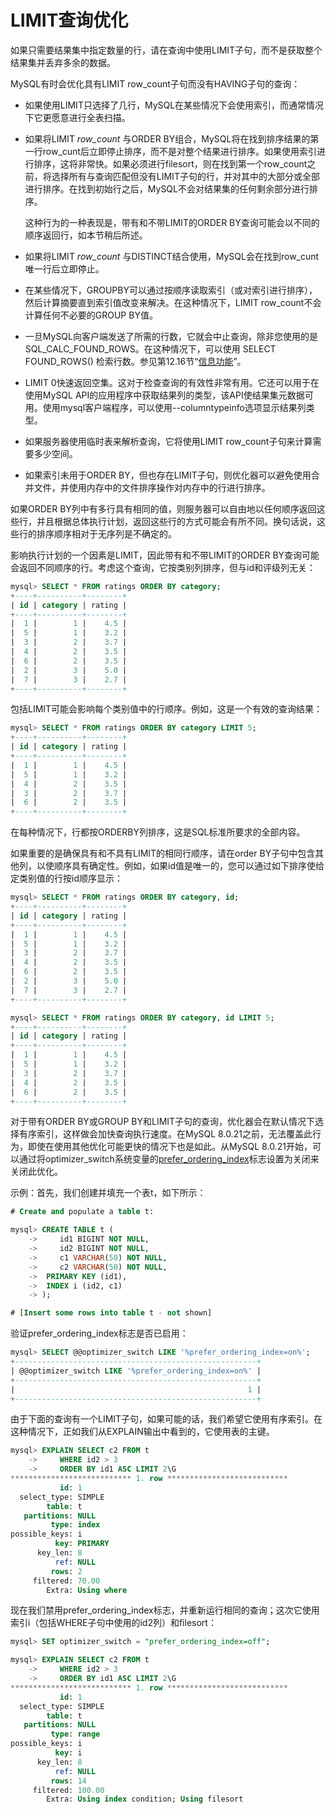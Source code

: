 # LIMIT查询优化

如果只需要结果集中指定数量的行，请在查询中使用LIMIT子句，而不是获取整个结果集并丢弃多余的数据。

MySQL有时会优化具有LIMIT row_count子句而没有HAVING子句的查询：

- 如果使用LIMIT只选择了几行，MySQL在某些情况下会使用索引，而通常情况下它更愿意进行全表扫描。

- 如果将LIMIT *row_count* 与ORDER BY组合，MySQL将在找到排序结果的第一行row_cunt后立即停止排序，而不是对整个结果进行排序。如果使用索引进行排序，这将非常快。如果必须进行filesort，则在找到第一个row_count之前，将选择所有与查询匹配但没有LIMIT子句的行，并对其中的大部分或全部进行排序。在找到初始行之后，MySQL不会对结果集的任何剩余部分进行排序。

  这种行为的一种表现是，带有和不带LIMIT的ORDER BY查询可能会以不同的顺序返回行，如本节稍后所述。

- 如果将LIMIT *row_count* 与DISTINCT结合使用，MySQL会在找到row_cunt唯一行后立即停止。

- 在某些情况下，GROUPBY可以通过按顺序读取索引（或对索引进行排序），然后计算摘要直到索引值改变来解决。在这种情况下，LIMIT row_count不会计算任何不必要的GROUP BY值。

- 一旦MySQL向客户端发送了所需的行数，它就会中止查询，除非您使用的是 SQL_CALC_FOUND_ROWS。在这种情况下，可以使用 SELECT FOUND_ROWS() 检索行数。参见第12.16节“[信息功能](https://dev.mysql.com/doc/refman/8.0/en/information-functions.html)”。

- LIMIT 0快速返回空集。这对于检查查询的有效性非常有用。它还可以用于在使用MySQL API的应用程序中获取结果列的类型，该API使结果集元数据可用。使用mysql客户端程序，可以使用--columntypeinfo选项显示结果列类型。

- 如果服务器使用临时表来解析查询，它将使用LIMIT row_count子句来计算需要多少空间。

- 如果索引未用于ORDER BY，但也存在LIMIT子句，则优化器可以避免使用合并文件，并使用内存中的文件排序操作对内存中的行进行排序。

如果ORDER BY列中有多行具有相同的值，则服务器可以自由地以任何顺序返回这些行，并且根据总体执行计划，返回这些行的方式可能会有所不同。换句话说，这些行的排序顺序相对于无序列是不确定的。

影响执行计划的一个因素是LIMIT，因此带有和不带LIMIT的ORDER BY查询可能会返回不同顺序的行。考虑这个查询，它按类别列排序，但与id和评级列无关：

```sql
mysql> SELECT * FROM ratings ORDER BY category;
+----+----------+--------+
| id | category | rating |
+----+----------+--------+
|  1 |        1 |    4.5 |
|  5 |        1 |    3.2 |
|  3 |        2 |    3.7 |
|  4 |        2 |    3.5 |
|  6 |        2 |    3.5 |
|  2 |        3 |    5.0 |
|  7 |        3 |    2.7 |
+----+----------+--------+
```

包括LIMIT可能会影响每个类别值中的行顺序。例如，这是一个有效的查询结果：

```sql
mysql> SELECT * FROM ratings ORDER BY category LIMIT 5;
+----+----------+--------+
| id | category | rating |
+----+----------+--------+
|  1 |        1 |    4.5 |
|  5 |        1 |    3.2 |
|  4 |        2 |    3.5 |
|  3 |        2 |    3.7 |
|  6 |        2 |    3.5 |
+----+----------+--------+
```

在每种情况下，行都按ORDERBY列排序，这是SQL标准所要求的全部内容。

如果重要的是确保具有和不具有LIMIT的相同行顺序，请在order BY子句中包含其他列，以使顺序具有确定性。例如，如果id值是唯一的，您可以通过如下排序使给定类别值的行按id顺序显示：

```sql
mysql> SELECT * FROM ratings ORDER BY category, id;
+----+----------+--------+
| id | category | rating |
+----+----------+--------+
|  1 |        1 |    4.5 |
|  5 |        1 |    3.2 |
|  3 |        2 |    3.7 |
|  4 |        2 |    3.5 |
|  6 |        2 |    3.5 |
|  2 |        3 |    5.0 |
|  7 |        3 |    2.7 |
+----+----------+--------+

mysql> SELECT * FROM ratings ORDER BY category, id LIMIT 5;
+----+----------+--------+
| id | category | rating |
+----+----------+--------+
|  1 |        1 |    4.5 |
|  5 |        1 |    3.2 |
|  3 |        2 |    3.7 |
|  4 |        2 |    3.5 |
|  6 |        2 |    3.5 |
+----+----------+--------+
```

对于带有ORDER BY或GROUP BY和LIMIT子句的查询，优化器会在默认情况下选择有序索引，这样做会加快查询执行速度。在MySQL 8.0.21之前，无法覆盖此行为，即使在使用其他优化可能更快的情况下也是如此。从MySQL 8.0.21开始，可以通过将optimizer_switch系统变量的[prefer_ordering_index](https://dev.mysql.com/doc/refman/8.0/en/switchable-optimizations.html#optflag_prefer-ordering-index)标志设置为关闭来关闭此优化。

示例：首先，我们创建并填充一个表t，如下所示：

```sql
# Create and populate a table t:

mysql> CREATE TABLE t (
    ->     id1 BIGINT NOT NULL,
    ->     id2 BIGINT NOT NULL,
    ->     c1 VARCHAR(50) NOT NULL,
    ->     c2 VARCHAR(50) NOT NULL,
    ->  PRIMARY KEY (id1),
    ->  INDEX i (id2, c1)
    -> );

# [Insert some rows into table t - not shown]
```

验证prefer_ordering_index标志是否已启用：

```sql
mysql> SELECT @@optimizer_switch LIKE '%prefer_ordering_index=on%';
+------------------------------------------------------+
| @@optimizer_switch LIKE '%prefer_ordering_index=on%' |
+------------------------------------------------------+
|                                                    1 |
+------------------------------------------------------+
```

由于下面的查询有一个LIMIT子句，如果可能的话，我们希望它使用有序索引。在这种情况下，正如我们从EXPLAIN输出中看到的，它使用表的主键。

```sql
mysql> EXPLAIN SELECT c2 FROM t
    ->     WHERE id2 > 3
    ->     ORDER BY id1 ASC LIMIT 2\G
*************************** 1. row ***************************
           id: 1
  select_type: SIMPLE
        table: t
   partitions: NULL
         type: index
possible_keys: i
          key: PRIMARY
      key_len: 8
          ref: NULL
         rows: 2
     filtered: 70.00
        Extra: Using where
```

现在我们禁用prefer_ordering_index标志，并重新运行相同的查询；这次它使用索引i（包括WHERE子句中使用的id2列）和filesort：

```sql
mysql> SET optimizer_switch = "prefer_ordering_index=off";

mysql> EXPLAIN SELECT c2 FROM t
    ->     WHERE id2 > 3
    ->     ORDER BY id1 ASC LIMIT 2\G
*************************** 1. row ***************************
           id: 1
  select_type: SIMPLE
        table: t
   partitions: NULL
         type: range
possible_keys: i
          key: i
      key_len: 8
          ref: NULL
         rows: 14
     filtered: 100.00
        Extra: Using index condition; Using filesort
```
